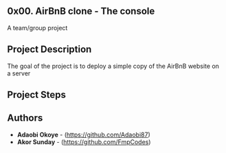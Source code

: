 ## 0x00. AirBnB clone - The console
 A team/group project

## Project Description
 The goal of the project is to deploy a simple copy of the AirBnB website
 on a server

## Project Steps

## Authors
- **Adaobi Okoye** - (https://github.com/Adaobi87)
- **Akor Sunday** - (https://github.com/FmpCodes)

